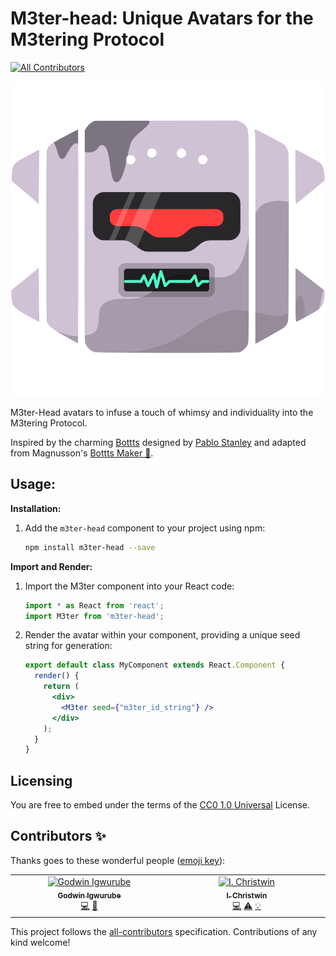 # M3ter-head: Unique Avatars for the M3tering Protocol
<!-- ALL-CONTRIBUTORS-BADGE:START - Do not remove or modify this section -->
[![All Contributors](https://img.shields.io/badge/all_contributors-2-silver.svg?style=flat-square)](#contributors-)
<!-- ALL-CONTRIBUTORS-BADGE:END -->

<p align="center"><img src='./M3ter-head.svg'/></p>
M3ter-Head avatars to infuse a touch of whimsy and individuality into the M3tering Protocol.

Inspired by the charming [Bottts](https://bottts.com/) designed by [Pablo Stanley](https://twitter.com/pablostanley) and adapted from Magnusson's [Bottts Maker 🤖](https://github.com/magnusson/bottts-maker).


## Usage:

**Installation:**

1. Add the `m3ter-head` component to your project using npm:

   ```bash
   npm install m3ter-head --save
   ```

**Import and Render:**

1. Import the M3ter component into your React code:

   ```javascript
   import * as React from 'react';
   import M3ter from 'm3ter-head';
   ```

2. Render the avatar within your component, providing a unique seed string for generation:

   ```jsx
   export default class MyComponent extends React.Component {
     render() {
       return (
         <div>
           <M3ter seed={"m3ter_id_string"} />
         </div>
       );
     }
   }
   ```


## Licensing

You are free to embed under the terms of the [CC0 1.0 Universal](./LICENSE) License.


## Contributors ✨

Thanks goes to these wonderful people ([emoji key](https://allcontributors.org/docs/en/emoji-key)):

<!-- ALL-CONTRIBUTORS-LIST:START - Do not remove or modify this section -->
<!-- prettier-ignore-start -->
<!-- markdownlint-disable -->
<table>
  <tbody>
    <tr>
      <td align="center" valign="top" width="14.28%"><a href="https://github.com/IDEA-godwin"><img src="https://avatars.githubusercontent.com/u/52127638?v=4?s=100" width="100px;" alt="Godwin Igwurube"/><br /><sub><b>Godwin Igwurube</b></sub></a><br /><a href="https://github.com/iChristwin/M3ter-head/commits?author=IDEA-godwin" title="Code">💻</a> <a href="https://github.com/iChristwin/M3ter-head/pulls?q=is%3Apr+reviewed-by%3AIDEA-godwin" title="Reviewed Pull Requests">👀</a></td>
      <td align="center" valign="top" width="14.28%"><a href="https://github.com/iChristwin"><img src="https://avatars.githubusercontent.com/u/52095470?v=4?s=100" width="100px;" alt="I. Christwin"/><br /><sub><b>I. Christwin</b></sub></a><br /><a href="https://github.com/iChristwin/M3ter-head/commits?author=iChristwin" title="Code">💻</a> <a href="https://github.com/iChristwin/M3ter-head/commits?author=iChristwin" title="Tests">⚠️</a> <a href="#example-iChristwin" title="Examples">💡</a></td>
    </tr>
  </tbody>
</table>

<!-- markdownlint-restore -->
<!-- prettier-ignore-end -->

<!-- ALL-CONTRIBUTORS-LIST:END -->

This project follows the [all-contributors](https://github.com/all-contributors/all-contributors) specification. Contributions of any kind welcome!
